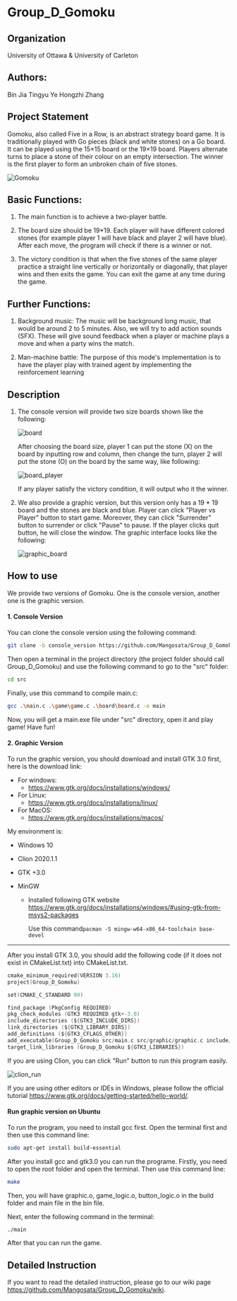 # Group_D_Gomoku

## Organization

University of Ottawa & University of Carleton



## Authors:

Bin Jia
Tingyu Ye
Hongzhi Zhang





## Project Statement

Gomoku, also called Five in a Row, is an abstract strategy board game. It is traditionally played with Go pieces (black and white stones) on a Go board. It can be played using the 15×15 board or the 19×19 board. Players alternate turns to place a stone of their colour on an empty intersection. The winner is the first player to form an unbroken chain of five stones.

![Gomoku](https://upload.wikimedia.org/wikipedia/commons/thumb/d/db/Gomoku-game-3.svg/300px-Gomoku-game-3.svg.png)



## Basic Functions:

1. The main function is to achieve a two-player battle.

2. The board size should be 19*19. Each player will have different colored stones (for example player 1 will have black and player 2 will have blue). After each move, the program will check if there is a winner or not.

3. The victory condition is that when the five stones of the same player practice a straight line vertically or horizontally or diagonally, that player wins and then exits the game. You can exit the game at any time during the game.

   

## Further Functions:

1. Background music: The music will be background long music, that would be around 2 to 5 minutes. Also, we will try to add action sounds (SFX). These will give sound feedback when a player or machine plays a move and when a party wins the match.

2. Man-machine battle: The purpose of this mode's implementation is to have the player play with trained agent by implementing the reinforcement learning

   

## Description

1. The console version will provide two size boards shown like the following:

   ![board](board.JPG)

   After choosing the board size, player 1 can put the stone (X) on the board by inputting row and column, then change the turn, player 2 will put the stone (O) on the board by the same way, like following:

   ![board_player](board_player.png)

   If any player satisfy the victory condition, it will output who it the winner.

2. We also provide a graphic version, but this version only has a 19 * 19 board and the stones are black and blue. Player can click "Player vs Player" button to start game. Moreover, they can click "Surrender" button to surrender or click "Pause" to pause. If the player clicks quit button, he will close the window. The graphic interface looks like the following:

   ![graphic_board](graphic_board.png)



## How to use

We provide two versions of Gomoku. One is the console version, another one is the graphic version.

#### 1. Console Version

You can clone the console version using the following command:

```bash
git clone -b console_version https://github.com/Mangosata/Group_D_Gomoku.git
```

Then open a terminal in the project directory (the project folder should call Group_D_Gomoku) and  use the following command to go to the "src" folder:

``` bash
cd src
```

Finally, use this command to compile main.c:

```bash
gcc .\main.c .\game\game.c .\board\board.c -o main
```

Now, you will get a main.exe file under "src" directory, open it and play game! Have fun!

#### 2. Graphic Version

To run the graphic version, you should download and install GTK 3.0 first, here is the download link:

- For windows:
  - https://www.gtk.org/docs/installations/windows/
- For Linux:
  - https://www.gtk.org/docs/installations/linux/
- For MacOS:
  - https://www.gtk.org/docs/installations/macos/

My environment is:

- Windows 10

- Clion 2020.1.1

- GTK +3.0

- MinGW

  - Installed following GTK website https://www.gtk.org/docs/installations/windows/#using-gtk-from-msys2-packages

    Use this command`pacman -S mingw-w64-x86_64-toolchain base-devel`

****

After you install GTK 3.0, you should add the following code (if it does not exist in CMakeList.txt) into CMakeList.txt.

```c
cmake_minimum_required(VERSION 3.16)
project(Group_D_Gomoku)

set(CMAKE_C_STANDARD 99)

find_package (PkgConfig REQUIRED)
pkg_check_modules (GTK3 REQUIRED gtk+-3.0)
include_directories (${GTK3_INCLUDE_DIRS})
link_directories (${GTK3_LIBRARY_DIRS})
add_definitions (${GTK3_CFLAGS_OTHER})
add_executable(Group_D_Gomoku src/main.c src/graphic/graphic.c include/graphic/graphic.h src/game_logic/game_logic.c include/game_logic/game_logic.h src/button_logic/button_logic.c include/button_logic/button_logic.h)
target_link_libraries (Group_D_Gomoku ${GTK3_LIBRARIES})
```

If you are using Clion, you can click "Run" button to run this program easily.

![clion_run](clion_run.png)

If you are using other editors or IDEs in Windows, please follow the official tutorial https://www.gtk.org/docs/getting-started/hello-world/.



#### Run graphic version on Ubuntu
To run the program, you need to install gcc first.
Open the terminal first and then use this command line:
```bash
sudo apt-get install build-essential
```
After you install gcc and gtk3.0 you can run the programe.
Firstly, you need to open the root folder and open the terminal. Then use this command line:
```bash
make
```
Then, you will have graphic.o, game_logic.o, button_logic.o in the build folder and main file in the bin file.

Next, enter the following command in the terminal:

```bash
./main
```

After that you can run the game.


## Detailed Instruction

If you want to read the detailed instruction, please go to our wiki page https://github.com/Mangosata/Group_D_Gomoku/wiki.



